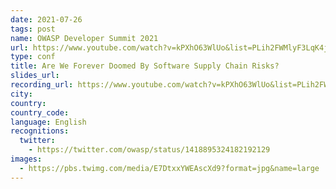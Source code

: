 ```yaml
---
date: 2021-07-26
tags: post
name: OWASP Developer Summit 2021
url: https://www.youtube.com/watch?v=kPXhO63WlUo&list=PLih2FWMlyF3LqK4jTaaF5AWYhG4xiqquU&index=14&ab_channel=OWASPDeveloperOutreachProgram
type: conf
title: Are We Forever Doomed By Software Supply Chain Risks?
slides_url:
recording_url: https://www.youtube.com/watch?v=kPXhO63WlUo&list=PLih2FWMlyF3LqK4jTaaF5AWYhG4xiqquU&index=14&ab_channel=OWASPDeveloperOutreachProgram
city:
country:
country_code:
language: English
recognitions:
  twitter:
    - https://twitter.com/owasp/status/1418895324182192129
images:
  - https://pbs.twimg.com/media/E7DtxxYWEAscXd9?format=jpg&name=large
---
```


